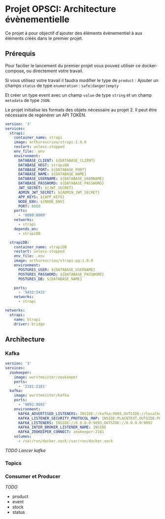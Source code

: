# Projet OPSCI: Architecture évènementielle

Ce projet à pour objectif d'ajouter des éléments évènementiel à aux éléments créés dans le premier projet.

## Prérequis

Pour facilier le lancement du premier projet vous pouvez utiliser ce docker-compose, ou directement votre travail.

Si vous utilisez votre travail il faudra modifier le type de `product` :
Ajouter un champs `status` de type `enumeration` : `safe|danger|empty`

Et créer un type event avec un champ `value` de type `string` et un champ `metadata` de type `JSON`.

Le projet initialise les formats des objets nécessaire au projet 2. Il peut être nécessaire de regénérer un API TOKEN.

```yaml
version: '3'
services:
  strapi:
    container_name: strapi
    image: arthurescriou/strapi:1.0.0
    restart: unless-stopped
    env_file: .env
    environment:
      DATABASE_CLIENT: ${DATABASE_CLIENT}
      DATABASE_HOST: strapiDB
      DATABASE_PORT: ${DATABASE_PORT}
      DATABASE_NAME: ${DATABASE_NAME}
      DATABASE_USERNAME: ${DATABASE_USERNAME}
      DATABASE_PASSWORD: ${DATABASE_PASSWORD}
      JWT_SECRET: ${JWT_SECRET}
      ADMIN_JWT_SECRET: ${ADMIN_JWT_SECRET}
      APP_KEYS: ${APP_KEYS}
      NODE_ENV: ${NODE_ENV}
      PORT: 8080
    ports:
      - '8080:8080'
    networks:
      - strapi
    depends_on:
      - strapiDB

  strapiDB:
    container_name: strapiDB
    restart: unless-stopped
    env_file: .env
    image: arthurescriou/strapi-pg:1.0.0
    environment:
      POSTGRES_USER: ${DATABASE_USERNAME}
      POSTGRES_PASSWORD: ${DATABASE_PASSWORD}
      POSTGRES_DB: ${DATABASE_NAME}

    ports:
      - '5432:5432'
    networks:
      - strapi

networks:
  strapi:
    name: Strapi
    driver: bridge
```

## Architecture

### Kafka

```yml
version: '3'
services:
  zookeeper:
    image: wurstmeister/zookeeper
    ports:
      - '2181:2181'
  kafka:
    image: wurstmeister/kafka
    ports:
      - '9092:9092'
    environment:
      KAFKA_ADVERTISED_LISTENERS: INSIDE://kafka:9093,OUTSIDE://localhost:9092
      KAFKA_LISTENER_SECURITY_PROTOCOL_MAP: INSIDE:PLAINTEXT,OUTSIDE:PLAINTEXT
      KAFKA_LISTENERS: INSIDE://0.0.0.0:9093,OUTSIDE://0.0.0.0:9092
      KAFKA_INTER_BROKER_LISTENER_NAME: INSIDE
      KAFKA_ZOOKEEPER_CONNECT: zookeeper:2181
    volumes:
      - /var/run/docker.sock:/var/run/docker.sock
```

_TODO Lancer kafka_

### Topics

### Consumer et Producer

_TODO_

- product
- event
- stock
- status
